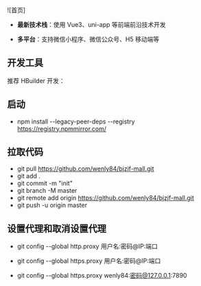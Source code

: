 ![首页]

* **最新技术栈**：使用 Vue3、uni-app 等前端前沿技术开发

* **多平台**：支持微信小程序、微信公众号、H5 移动端等

## 开发工具

推荐 HBuilder 开发：


## 启动
* npm install --legacy-peer-deps --registry https://registry.npmmirror.com/

## 拉取代码
* git pull https://github.com/wenly84/bjzjf-mall.git
* git add .
* git commit -m "init"
* git branch -M master
* git remote add origin https://github.com/wenly84/bjzjf-mall.git
* git push -u origin master


## 设置代理和取消设置代理
* git config --global http.proxy 用户名:密码@IP:端口
* git config --global https.proxy 用户名:密码@IP:端口

* git config --global https.proxy  wenly84:密码@127.0.0.1:7890


